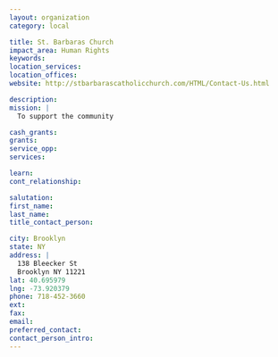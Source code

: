 ```yaml
---
layout: organization
category: local

title: St. Barbaras Church
impact_area: Human Rights
keywords: 
location_services: 
location_offices: 
website: http://stbarbarascatholicchurch.com/HTML/Contact-Us.html

description: 
mission: |
  To support the community

cash_grants: 
grants: 
service_opp: 
services: 

learn: 
cont_relationship: 

salutation: 
first_name: 
last_name: 
title_contact_person: 

city: Brooklyn
state: NY
address: |
  138 Bleecker St     
  Brooklyn NY 11221
lat: 40.695979
lng: -73.920379
phone: 718-452-3660
ext: 
fax: 
email: 
preferred_contact: 
contact_person_intro: 
---
```

